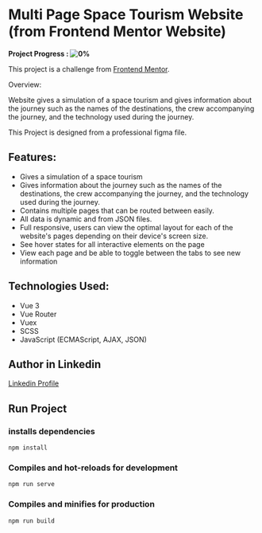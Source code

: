 # Multi Page Space Tourism Website (from Frontend Mentor Website)

**Project Progress : ![0%](https://progress-bar.dev/0/?title=done)**

<!-- **[See Website Live]()** -->

This project is a challenge from [Frontend Mentor](https://www.frontendmentor.io/challenges/space-tourism-multipage-website-gRWj1URZ3).

Overview:

Website gives a simulation of a space tourism and gives information about the journey such as the names of the destinations, the crew accompanying the journey, and the technology used during the journey.

This Project is designed from a professional figma file.

## Features:

- Gives a simulation of a space tourism
- Gives information about the journey such as the names of the destinations, the crew accompanying the journey, and the technology used during the journey.
- Contains multiple pages that can be routed between easily.
- All data is dynamic and from JSON files.
- Full responsive, users can view the optimal layout for each of the website's pages depending on their device's screen size.
- See hover states for all interactive elements on the page
- View each page and be able to toggle between the tabs to see new information

## Technologies Used:

- Vue 3
- Vue Router
- Vuex
- SCSS
- JavaScript (ECMAScript, AJAX, JSON)

<!-- **[See Website Live]()** -->

## Author in Linkedin

[Linkedin Profile](https://www.linkedin.com/in/ahmedawad123/)

## Run Project

### installs dependencies

```
npm install
```

### Compiles and hot-reloads for development

```
npm run serve
```

### Compiles and minifies for production

```
npm run build
```

<!--
## Output design Screenshots:

Large Screens Home Page :
![Output](/output-screenshots/1.home-large-screens.png)

Medium Screens Home Page :
![Output](/output-screenshots/2.home-medium-screens.png)

Mobile Screens Home Page :
![Output](/output-screenshots/3.home-mobile-screens.png)

-->
